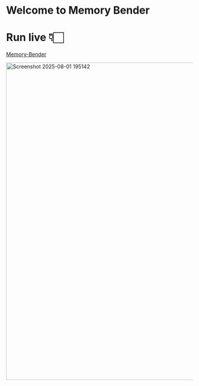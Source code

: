 # Welcome to Memory Bender

# Run live 👇🏻
[Memory-Bender](https://memorybender-app.vercel.app/)

<img width="1919" height="855" alt="Screenshot 2025-08-01 195142" src="https://github.com/user-attachments/assets/f949d880-4172-486f-8021-ddf8b87284e3" />
